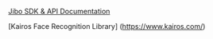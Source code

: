[Jibo SDK & API Documentation](https://developers.jibo.com/sdk/docs/)

[Kairos Face Recognition Library] (https://www.kairos.com/)
